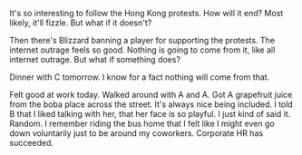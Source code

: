 It's so interesting to follow the Hong Kong protests. How will it end? Most likely, it'll fizzle. But what if it doesn't?

Then there's Blizzard banning a player for supporting the protests. The internet outrage feels so good. Nothing is going to come from it, like all internet outrage. But what if something does?

Dinner with C tomorrow. I know for a fact nothing will come from that.

Felt good at work today. Walked around with A and A. Got A grapefruit juice from the boba place across the street. It's always nice being included. I told B that I liked talking with her, that her face is so playful. I just kind of said it. Random. I remember riding the bus home that I felt like I might even go down voluntarily just to be around my coworkers. Corporate HR has succeeded.
